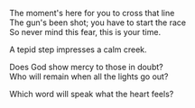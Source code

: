 The moment's here for you to cross that line\
The gun's been shot; you have to start the race\
So never mind this fear, this is your time.

A tepid step impresses a calm creek.

Does God show mercy to those in doubt?\
Who will remain when all the lights go out?

Which word will speak what the heart feels?